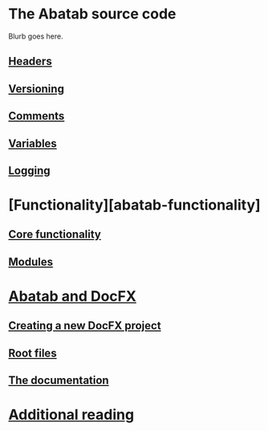 # The Abatab source code

Blurb goes here.

## [Headers][source-code_headers]

## [Versioning][source-code_versioning]

## [Comments][source-code_comments]

## [Variables][source-code_variables]

## [Logging][source-code_logging]

# [Functionality][abatab-functionality]

## [Core functionality](./SourceCode/CoreFunctionality.md)

## [Modules](./SourceCode/Modules.md)

# [Abatab and DocFX](./DocFxIntegration/AbatabAndDocFx.md)

## [Creating a new DocFX project](./DocFxIntegration/DocFxNewProject.md)

## [Root files](./DocFxIntegration/DocFxConfiguration.md)

## [The documentation](./DocFxIntegration/TheDocumentation.md)

# [Additional reading](./AdditionalReading/AdditionalReading.md)

[source-code_home]: ./source-code/source-code_home.md
[source-code_headers]: ./source-code/source-code_headers.md
[source-code_versioning]: ./source-code/source-code_versioning.md
[source-code_comments]: ./source-code/source-code_comments.md
[source-code_variables]: ./source-code/source-code_variables.md
[source-code_logging]: ./source-code/source-code_logging.md
